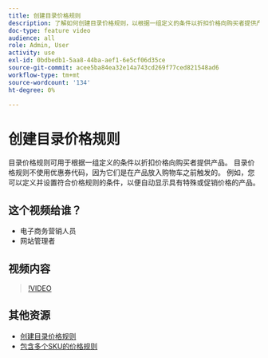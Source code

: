 ```yaml
---
title: 创建目录价格规则
description: 了解如何创建目录价格规则，以根据一组定义的条件以折扣价格向购买者提供产品。
doc-type: feature video
audience: all
role: Admin, User
activity: use
exl-id: 0bdbedb1-5aa8-44ba-aef1-6e5cf06d35ce
source-git-commit: acee5ba84ea32e14a743cd269f77ced821548ad6
workflow-type: tm+mt
source-wordcount: '134'
ht-degree: 0%

---
```


# 创建目录价格规则

目录价格规则可用于根据一组定义的条件以折扣价格向购买者提供产品。 目录价格规则不使用优惠券代码，因为它们是在产品放入购物车之前触发的。 例如，您可以定义并设置符合价格规则的条件，以便自动显示具有特殊或促销价格的产品。

## 这个视频给谁？

- 电子商务营销人员
- 网站管理者

## 视频内容

>[!VIDEO](https://video.tv.adobe.com/v/343834?quality=12&learn=on)

## 其他资源

- [创建目录价格规则](https://docs.magento.com/user-guide/marketing/price-rules-catalog-create.html)
- [包含多个SKU的价格规则](https://docs.magento.com/user-guide/marketing/price-rule-multiple-sku.html)
